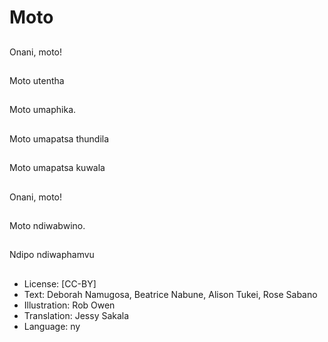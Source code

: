 # Moto

##
Onani, moto!

##
Moto utentha

##
Moto umaphika.

##
Moto umapatsa thundila

##
Moto umapatsa kuwala

##
Onani, moto!

##
Moto ndiwabwino.

##
Ndipo ndiwaphamvu

##
* License: [CC-BY]
* Text: Deborah Namugosa, Beatrice Nabune, Alison Tukei, Rose Sabano
* Illustration: Rob Owen
* Translation: Jessy Sakala
* Language: ny
